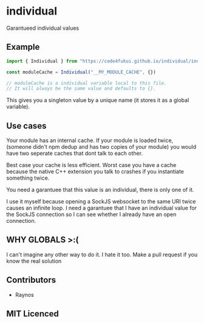 # individual

Garantueed individual values

## Example

```js
import { Individual } from "https://code4fukui.github.io/individual/index.js";

const moduleCache = Individual("__MY_MODULE_CACHE", {})

// moduleCache is a individual variable local to this file.
// It will always be the same value and defaults to {}.
```

This gives you a singleton value by a unique name (it stores it
as a global variable).

## Use cases

Your module has an internal cache. If your module is loaded
    twice, (someone didn't npm dedup and has two copies of your
    module) you would have two seperate caches that dont talk
    to each other.

Best case your cache is less efficient. Worst case you have a
    cache because the native C++ extension you talk to crashes
    if you instantiate something twice.

You need a garantuee that this value is an individual, there is
    only one of it.

I use it myself because opening a SockJS websocket to the same
    URI twice causes an infinite loop. I need a garantuee that
    I have an individual value for the SockJS connection so I
    can see whether I already have an open connection.

## WHY GLOBALS >:(

I can't imagine any other way to do it. I hate it too. Make a
    pull request if you know the real solution

## Contributors

 - Raynos

## MIT Licenced


